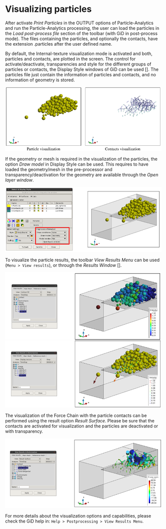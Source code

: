 # Visualizing particles

After activate *Print Particles* in the OUTPUT options of Particle-Analytics and run the Particle-Analytics processing, the user can
load the particles in the *Load post-process file* section of the toolbar (with GiD in post-process mode).
The files containing the particles, and optionally the contacts, have the extension .particles after the user
defined name.

By default, the Internal-texture visualization mode is activated and both, particles and contacts, are
plotted in the screen. The control for activate/deactivate, transparencies and style for the different groups
of particles or contacts, the Display Style windows of GiD can be used [].
The particles file just contain the information of particles and contacts, and no information of geometry
is stored.

![](img/post_particle-contact_visualization.png "Sphere view modes")

If the geometry or mesh is required in the visualization of the particles, the option *Draw model* in Display Style can be used.
This requires to have loaded the geometry/mesh in the pre-processor and transparency/deactivation for the geometry are available
through the *Open layer window*.


![](img/post_particle_display_style.png "Sphere view modes")

To visualize the particle results, the toolbar *View Results Menu* can be used (`Menu > View results`), or through the *Results Window* [].

![](img/post_particle_display_velocity.png "Sphere view modes")
![](img/post_particle_display_velocity_vectors.png "Sphere view modes")

The visualization of the Force Chain with the particle contacts can be performed using the result option *Result Surface*.
Please be sure that the contacts are activated for visualization and the particles are deactivated or with transparency.

![](img/post_particle_display_force-chain.png "Sphere view modes")


For more details about the visualization options and capabilities, please check the GiD help in: `Help > Postprocessing > View Results Menu`.
